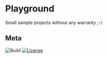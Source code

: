 # Playground

Small sample projects without any warranty ;-)

## Meta
![Build](https://github.com/dschadow/Playground/workflows/Build/badge.svg) [![License](https://img.shields.io/badge/License-Apache%202.0-blue.svg)](https://opensource.org/licenses/Apache-2.0)